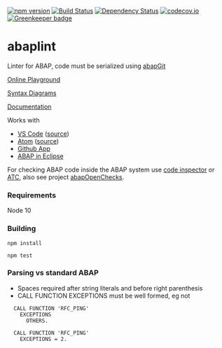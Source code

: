 [![npm version](https://badge.fury.io/js/abaplint.svg)](https://badge.fury.io/js/abaplint)
[![Build Status](https://travis-ci.org/larshp/abaplint.svg?branch=master)](https://travis-ci.org/larshp/abaplint)
[![Dependency Status](https://david-dm.org/larshp/abaplint.svg)](https://david-dm.org/larshp/abaplint)
[![codecov.io](https://codecov.io/github/larshp/abaplint/coverage.svg?branch=master)](https://codecov.io/github/larshp/abaplint?branch=master)
[![Greenkeeper badge](https://badges.greenkeeper.io/larshp/abaplint.svg)](https://greenkeeper.io/)

# abaplint

Linter for ABAP, code must be serialized using [abapGit](https://github.com/larshp/abapGit)

[Online Playground](https://playground.abaplint.org)

[Syntax Diagrams](https://syntax.abaplint.org)

[Documentation](https://docs.abaplint.org)

Works with
* [VS Code](https://marketplace.visualstudio.com/items?itemName=larshp.vscode-abaplint) ([source](https://github.com/abaplint/vscode-abaplint))
* [Atom](https://atom.io/packages/linter-abaplint) ([source](https://github.com/larshp/linter-abaplint))
* [Github App](https://github.com/apps/abaplint)
* [ABAP in Eclipse](https://github.com/larshp/abaplint-eclipse)

For checking ABAP code inside the ABAP system use [code inspector](http://wiki.scn.sap.com/wiki/display/ABAP/Code+Inspector) or [ATC](http://wiki.scn.sap.com/wiki/display/ABAP/ABAP+Test+Cockpit), also see project [abapOpenChecks](https://github.com/larshp/abapOpenChecks).

### Requirements
Node 10

### Building
`npm install`

`npm test`

### Parsing vs standard ABAP
* Spaces required after string literals and before right parenthesis
* CALL FUNCTION EXCEPTIONS must be well formed, eg not
```abap
  CALL FUNCTION 'RFC_PING'
    EXCEPTIONS
      OTHERS.

  CALL FUNCTION 'RFC_PING'
    EXCEPTIONS = 2.
```
